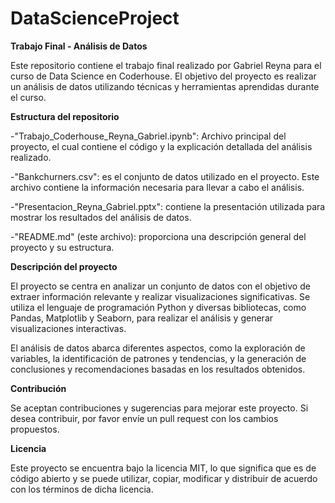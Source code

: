 # DataScienceProject

**Trabajo Final - Análisis de Datos**

Este repositorio contiene el trabajo final realizado por Gabriel Reyna para el curso de Data Science en Coderhouse. El objetivo del proyecto es realizar un análisis de datos utilizando técnicas y herramientas aprendidas durante el curso.

**Estructura del repositorio**

-"Trabajo_Coderhouse_Reyna_Gabriel.ipynb": Archivo principal del proyecto, el cual contiene el código y la explicación detallada del análisis realizado.

-"Bankchurners.csv": es el conjunto de datos utilizado en el proyecto. Este archivo contiene la información necesaria para llevar a cabo el análisis.

-"Presentacion_Reyna_Gabriel.pptx": contiene la presentación utilizada para mostrar los resultados del análisis de datos.

-"README.md" (este archivo): proporciona una descripción general del proyecto y su estructura.

**Descripción del proyecto**

El proyecto se centra en analizar un conjunto de datos con el objetivo de extraer información relevante y realizar visualizaciones significativas. Se utiliza el lenguaje de programación Python y diversas bibliotecas, como Pandas, Matplotlib y Seaborn, para realizar el análisis y generar visualizaciones interactivas.

El análisis de datos abarca diferentes aspectos, como la exploración de variables, la identificación de patrones y tendencias, y la generación de conclusiones y recomendaciones basadas en los resultados obtenidos.

**Contribución**

Se aceptan contribuciones y sugerencias para mejorar este proyecto. Si desea contribuir, por favor envíe un pull request con los cambios propuestos.

**Licencia**

Este proyecto se encuentra bajo la licencia MIT, lo que significa que es de código abierto y se puede utilizar, copiar, modificar y distribuir de acuerdo con los términos de dicha licencia.
